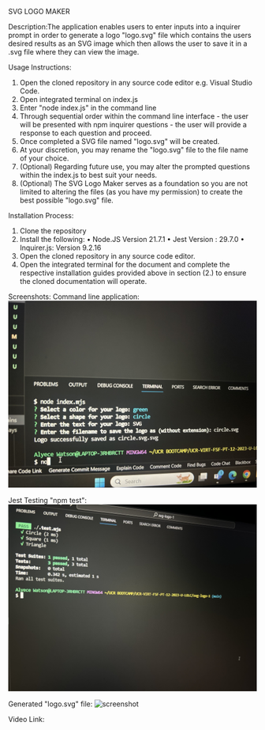 SVG LOGO MAKER

Description:The application enables users to enter inputs into a inquirer prompt in order to generate a logo "logo.svg" file which contains the users desired results as an SVG image which then allows the user to save it in a .svg file where they can view the image.

Usage Instructions:
1. Open the cloned repository in any source code editor e.g. Visual Studio Code. 
2. Open integrated terminal on index.js 
3. Enter "node index.js" in the command line 
4. Through sequential order within the command line interface - the user will be presented with npm inquirer questions - the user will provide a response to each question and proceed. 
5. Once completed a SVG file named "logo.svg" will be created. 
6. At your discretion, you may rename the "logo.svg" file to the file name of your choice. 
7. (Optional) Regarding future use, you may alter the prompted questions within the index.js to best suit your needs. 
8. (Optional) The SVG Logo Maker serves as a foundation so you are not limited to altering the files (as you have my permission) to create the best possible "logo.svg" file.

Installation Process:
1. Clone the repository
2. Install the following: • Node.JS Version 21.7.1 • Jest Version : 29.7.0 • Inquirer.js: Version 9.2.16
3. Open the cloned repository in any source code editor. 
4. Open the integrated terminal for the document and complete the respective installation guides provided above in section (2.) to ensure the cloned documentation will operate.

Screenshots:
Command line application:
![screenshot](IMG_6737.jpg)

Jest Testing "npm test":
![screenshot](IMG_6704.jpg)

Generated "logo.svg" file:
![screenshot](IMG_6736.jpg)

Video Link: